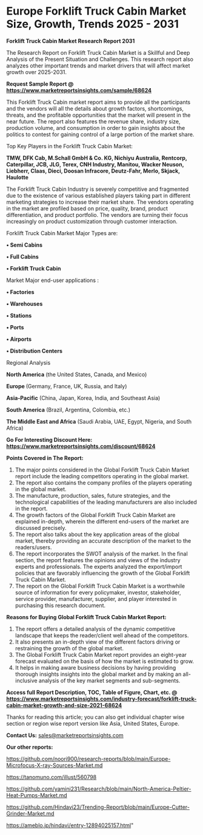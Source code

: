 # Europe Forklift Truck Cabin Market Size, Growth, Trends 2025 - 2031

<strong>Forklift Truck Cabin Market Research Report 2031</strong>

The Research Report on Forklift Truck Cabin Market is a Skillful and Deep Analysis of the Present Situation and Challenges. This research report also analyzes other important trends and market drivers that will affect market growth over 2025-2031.

<strong>Request Sample Report @ <a href=https://www.marketreportsinsights.com/sample/68624>https://www.marketreportsinsights.com/sample/68624</a></strong>

This Forklift Truck Cabin market report aims to provide all the participants and the vendors will all the details about growth factors, shortcomings, threats, and the profitable opportunities that the market will present in the near future. The report also features the revenue share, industry size, production volume, and consumption in order to gain insights about the politics to contest for gaining control of a large portion of the market share.

Top Key Players in the Forklift Truck Cabin Market:

<strong>TMW, DFK Cab, M.Schall GmbH & Co. KG, Nichiyu Australia, Rentcorp, Caterpillar, JCB, JLG, Terex, CNH Industry, Manitou, Wacker Neuson, Liebherr, Claas, Dieci, Doosan Infracore, Deutz-Fahr, Merlo, Skjack, Haulotte</strong>

The Forklift Truck Cabin Industry is severely competitive and fragmented due to the existence of various established players taking part in different marketing strategies to increase their market share. The vendors operating in the market are profiled based on price, quality, brand, product differentiation, and product portfolio. The vendors are turning their focus increasingly on product customization through customer interaction.

Forklift Truck Cabin Market Major Types are:

<strong>• Semi Cabins

• Full Cabins

• Forklift Truck Cabin</strong>

Market Major end-user applications :

<strong>• Factories

• Warehouses

• Stations

• Ports

• Airports

• Distribution Centers</strong>

Regional Analysis

</u><strong><b>North America</b></strong> (the United States, Canada, and Mexico)

<strong><b>Europe </b></strong>(Germany, France, UK, Russia, and Italy)

<strong><b>Asia-Pacific</b></strong> (China, Japan, Korea, India, and Southeast Asia)

<strong><b>South America</b></strong> (Brazil, Argentina, Colombia, etc.)

<strong><b>The Middle East and Africa</b></strong> (Saudi Arabia, UAE, Egypt, Nigeria, and South Africa)

<strong>Go For Interesting Discount Here: <a href=https://www.marketreportsinsights.com/discount/68624>https://www.marketreportsinsights.com/discount/68624</a></strong>

<strong>Points Covered in The Report:</strong>
<ol>
  <li>The major points considered in the Global Forklift Truck Cabin Market report include the leading competitors operating in the global market.</li>
  <li>The report also contains the company profiles of the players operating in the global market.</li>
  <li>The manufacture, production, sales, future strategies, and the technological capabilities of the leading manufacturers are also included in the report.</li>
  <li>The growth factors of the Global Forklift Truck Cabin Market are explained in-depth, wherein the different end-users of the market are discussed precisely.</li>
  <li>The report also talks about the key application areas of the global market, thereby providing an accurate description of the market to the readers/users.</li>
  <li>The report incorporates the SWOT analysis of the market. In the final section, the report features the opinions and views of the industry experts and professionals. The experts analyzed the export/import policies that are favorably influencing the growth of the Global Forklift Truck Cabin Market.</li>
  <li>The report on the Global Forklift Truck Cabin Market is a worthwhile source of information for every policymaker, investor, stakeholder, service provider, manufacturer, supplier, and player interested in purchasing this research document.</li>
</ol>
<strong>Reasons for Buying Global Forklift Truck Cabin Market Report:</strong>

<ol>
  <li>The report offers a detailed analysis of the dynamic competitive landscape that keeps the reader/client well ahead of the competitors.</li>
  <li>It also presents an in-depth view of the different factors driving or restraining the growth of the global market.</li>
  <li>The Global Forklift Truck Cabin Market report provides an eight-year forecast evaluated on the basis of how the market is estimated to grow.</li>
  <li>It helps in making aware business decisions by having providing thorough insights insights into the global market and by making an all-inclusive analysis of the key market segments and sub-segments.</li>
</ol>
<strong>Access full Report Description, TOC, Table of Figure, Chart, etc. @ <a href=https://www.marketreportsinsights.com/industry-forecast/forklift-truck-cabin-market-growth-and-size-2021-68624>https://www.marketreportsinsights.com/industry-forecast/forklift-truck-cabin-market-growth-and-size-2021-68624</a></strong>


Thanks for reading this article; you can also get individual chapter wise section or region wise report version like Asia, United States, Europe.

<strong>Contact Us:</strong>
sales@marketreportsinsights.com

<strong>Our other reports:</strong>

<a href=https://github.com/noori900/research-reports/blob/main/Europe-Microfocus-X-ray-Sources-Market.md>https://github.com/noori900/research-reports/blob/main/Europe-Microfocus-X-ray-Sources-Market.md</a>

<a href=https://tanomuno.com/illust/560798>https://tanomuno.com/illust/560798</a>

<a href=https://github.com/yamini231/Research/blob/main/North-America-Peltier-Heat-Pumps-Market.md>https://github.com/yamini231/Research/blob/main/North-America-Peltier-Heat-Pumps-Market.md</a>

<a href=https://github.com/Hindavi23/Trending-Report/blob/main/Europe-Cutter-Grinder-Market.md>https://github.com/Hindavi23/Trending-Report/blob/main/Europe-Cutter-Grinder-Market.md</a>

<a href=https://ameblo.jp/hindavi/entry-12894025157.html>https://ameblo.jp/hindavi/entry-12894025157.html</a>"
